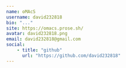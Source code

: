 ```yaml
---
name: oMAcS
username: david232818
bio: "..."
site: https://omacs.prose.sh/
avatar: david232818.png
email: david232818@gmail.com
social:
    - title: "github"
      url: "https://github.com/david232818"
---
```

